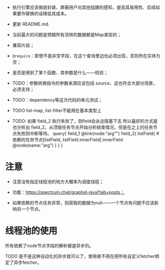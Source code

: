 
- 执行引擎应该做层封装、屏蔽用户对其他组建的感知，提高其易用性、后续如果要作替换的话降低其成本。
- 更新 README.md.
- 当前最大的问题是预期所有流转的数据都是Map类型的；
- 兼容片段；
- `@require`：即使不是非空字段，在这个查询里边也必须出现，否则所在实体为空；
- 是否是用到了某个函数、其参数是什么——校验；

- TODO：参数转换指令的参数来源应该包括 source、这也符合大部分场景，必须支持；

- TODO：dependency等这次代码的单元测试；

- TODO
list-map, list-filter不能用在基本类型上

- TODO:
如果 field_2 执行失败了，则field会永远阻塞下去
所以最好的方式是也分析出 field_2，从顶层任务节点开始分析结束情况，但是在之上的任务节点失败则中断等待。
query{
     field_1 @link(node:"arg"")
     field_2{
            listField{
                # 依赖的任务节点[listField, listField.innerField]
                innerField @node(name:"arg")
            }
     }
}


# 注意

- 注意没有指定线程池的地方大概率为调度线程；

- 功能：https://spectrum.chat/graphql-java?tab=posts；

- 如果依赖的节点任务异常，则获取的数据为null——一个节点有问题不应该影响另一个节点。


# 线程池的使用

所有依赖了node节点字段的解析都是异步的。

TODO 是不是这种自动化的异步就可以了，使用者不用在把所有自定义fetcher绑定了异步fetcher。

